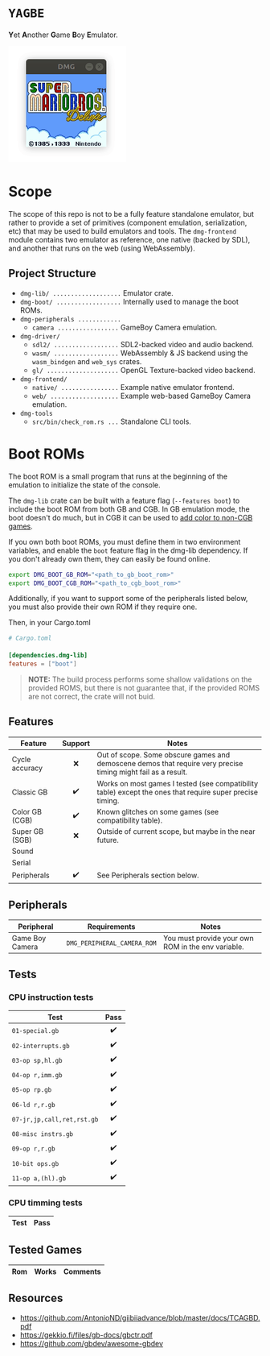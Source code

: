 # `YAGBE`
**Y**et **A**nother **G**ame **B**oy **E**mulator.

![](assets/demo.gif)

# Scope

The scope of this repo is not to be a fully feature standalone emulator, but rather to provide a set of primitives
(component emulation, serialization, etc) that may be used to build emulators and tools. The `dmg-frontend` module
contains two emulator as reference, one native (backed by SDL), and another that runs on the web (using WebAssembly).

## Project Structure

- `dmg-lib/ ...................` Emulator crate.
- `dmg-boot/ ..................` Internally used to manage the boot ROMs.
- `dmg-peripherals ............`
    * `camera .................` GameBoy Camera emulation.
- `dmg-driver/`
    * `sdl2/ ..................` SDL2-backed video and audio backend.
    * `wasm/ ..................` WebAssembly & JS backend using the `wasm_bindgen` and `web_sys` crates.
    * `gl/ ....................` OpenGL Texture-backed video backend.
- `dmg-frontend/`
    * `native/ ................` Example native emulator frontend.
    * `web/ ...................` Example web-based GameBoy Camera emulation.
- `dmg-tools`
    * `src/bin/check_rom.rs ...` Standalone CLI tools.

# Boot ROMs

The boot ROM is a small program that runs at the beginning of the emulation to initialize the state of the console.

The `dmg-lib` crate can be built with a feature flag (`--features boot`) to include the boot ROM from both GB and CGB.
In GB emulation mode, the boot doesn't do much, but in CGB it can be used to [add color to non-CGB games].

[add color to non-CGB games]: https://www.reddit.com/r/nintendo/comments/43hzdo/til_the_color_palette_of_the_game_boy_color_can/

If you own both boot ROMs, you must define them in two environment variables, and enable the `boot` feature flag in the
dmg-lib dependency. If you don't already own them, they can easily be found online.

```bash
export DMG_BOOT_GB_ROM="<path_to_gb_boot_rom>"
export DMG_BOOT_CGB_ROM="<path_to_cgb_boot_rom>"
```

Additionally, if you want to support some of the peripherals listed below, you must also provide their own ROM if they
require one.

Then, in your Cargo.toml

```toml
# Cargo.toml

[dependencies.dmg-lib]
features = ["boot"]
```

> **NOTE:** The build process performs some shallow validations on the provided ROMS, but there is not guarantee that, if
> the provided ROMS are not correct, the crate will not buid.

## Features

| Feature        | Support | Notes
| -------------- | :-----: | ---
| Cycle accuracy | ❌      | Out of scope. Some obscure games and demoscene demos that require very precise timing might fail as a result.
| Classic GB     | ✔️       | Works on most games I tested (see compatibility table) except the ones that require super precise timing.
| Color GB (CGB) | ✔️       | Known glitches on some games (see compatibility table).
| Super GB (SGB) | ❌      | Outside of current scope, but maybe in the near future.
| Sound          |         |
| Serial         |         |
| Peripherals    | ✔️       | See Peripherals section below.


## Peripherals

| Peripheral      | Requirements                | Notes 
| ---             | ---                         | ---
| Game Boy Camera | `DMG_PERIPHERAL_CAMERA_ROM` | You must provide your own ROM in the env variable.

## Tests

### CPU instruction tests

| Test                       | Pass
| -------------------------- | :---:
| `01-special.gb`            | ✔️
| `02-interrupts.gb`         | ✔️
| `03-op sp,hl.gb`           | ✔️
| `04-op r,imm.gb`           | ✔️
| `05-op rp.gb`              | ✔️
| `06-ld r,r.gb`             | ✔️
| `07-jr,jp,call,ret,rst.gb` | ✔️
| `08-misc instrs.gb`        | ✔️
| `09-op r,r.gb`             | ✔️
| `10-bit ops.gb`            | ✔️
| `11-op a,(hl).gb`          | ✔️

### CPU timming tests

| Test | Pass
| ---- | :---:

## Tested Games

| Rom | Works | Comments
| --- | ----- | ---

## Resources

- https://github.com/AntonioND/giibiiadvance/blob/master/docs/TCAGBD.pdf
- https://gekkio.fi/files/gb-docs/gbctr.pdf
- https://github.com/gbdev/awesome-gbdev
